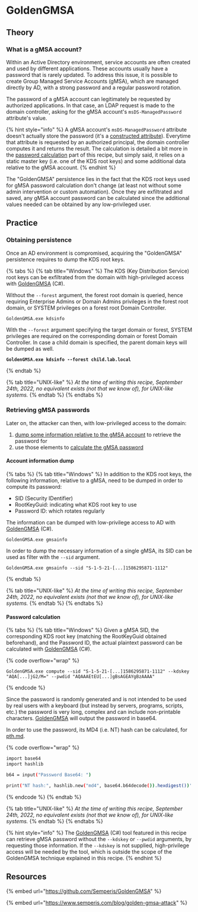 # GoldenGMSA

## Theory

### What is a gMSA account?

Within an Active Directory environment, service accounts are often created and used by different applications. These accounts usually have a password that is rarely updated. To address this issue, it is possible to create Group Managed Service Accounts (gMSA), which are managed directly by AD, with a strong password and a regular password rotation.

The password of a gMSA account can legitimately be requested by authorized applications. In that case, an LDAP request is made to the domain controller, asking for the gMSA account's `msDS-ManagedPassword` attribute's value.

{% hint style="info" %}
A gMSA account's `msDS-ManagedPassword` attribute doesn't actually store the password (it's a [constructed attribute](https://learn.microsoft.com/en-us/openspecs/windows\_protocols/ms-adts/a3aff238-5f0e-4eec-8598-0a59c30ecd56)). Everytime that attribute is requested by an authorized principal, the domain controller computes it and returns the result. The calculation is detailed a bit more in the [password calculation](goldengmsa.md#part-3-password-calculation) part of this recipe, but simply said, it relies on a static master key (i.e. one of the KDS root keys) and some additional data relative to the gMSA account.
{% endhint %}

The "GoldenGMSA" persistence lies in the fact that the KDS root keys used for gMSA password calculation don't change (at least not without some admin intervention or custom automation). Once they are exfiltrated and saved, any gMSA account password can be calculated since the additional values needed can be obtained by any low-privileged user.

## Practice

### Obtaining persistence

Once an AD environment is compromised, acquiring the "GoldenGMSA" persistence requires to dump the KDS root keys.

{% tabs %}
{% tab title="Windows" %}
The KDS (Key Distribution Service) root keys can be exfiltrated from the domain with high-privileged access with [GoldenGMSA](https://github.com/Semperis/GoldenGMSA) (C#).

Without the `--forest` argument, the forest root domain is queried, hence requiring Enterprise Admins or Domain Admins privileges in the forest root domain, or SYSTEM privileges on a forest root Domain Controller.

```batch
GoldenGMSA.exe kdsinfo
```

With the `--forest` argument specifying the target domain or forest, SYSTEM privileges are required on the corresponding domain or forest Domain Controller. In case a child domain is specified, the parent domain keys will be dumped as well.

<pre class="language-batch"><code class="lang-batch"><strong>GoldenGMSA.exe kdsinfo --forest child.lab.local</strong></code></pre>
{% endtab %}

{% tab title="UNIX-like" %}
_At the time of writing this recipe, September 24th, 2022, no equivalent exists (not that we know of), for UNIX-like systems._
{% endtab %}
{% endtabs %}

### Retrieving gMSA passwords

Later on, the attacker can then, with low-privileged access to the domain:&#x20;

1. [dump some information relative to the gMSA account](goldengmsa.md#2.-account-information-dump) to retrieve the password for
2. use those elements to [calculate the gMSA password](goldengmsa.md#3.-password-calculation)

#### Account information dump

{% tabs %}
{% tab title="Windows" %}
In addition to the KDS root keys, the following information, relative to a gMSA, need to be dumped in order to compute its password:

* SID (Security IDentifier)
* RootKeyGuid: indicating what KDS root key to use
* Password ID: which rotates regularly

The information can be dumped with low-privilege access to AD with [GoldenGMSA](https://github.com/Semperis/GoldenGMSA) (C#).

```batch
GoldenGMSA.exe gmsainfo
```

In order to dump the necessary information of a single gMSA, its SID can be used as filter with the `--sid` argument.

```batch
GoldenGMSA.exe gmsainfo --sid "S-1-5-21-[...]1586295871-1112"
```
{% endtab %}

{% tab title="UNIX-like" %}
_At the time of writing this recipe, September 24th, 2022, no equivalent exists (not that we know of), for UNIX-like systems._
{% endtab %}
{% endtabs %}

#### Password calculation

{% tabs %}
{% tab title="Windows" %}
Given a gMSA SID, the corresponding KDS root key (matching the RootKeyGuid obtained beforehand), and the Password ID, the actual plaintext password can be calculated with [GoldenGMSA](https://github.com/Semperis/GoldenGMSA) (C#).

{% code overflow="wrap" %}
```batch
GoldenGMSA.exe compute --sid "S-1-5-21-[...]1586295871-1112" --kdskey "AQA[...]jG2/M=" --pwdid "AQAAAEtEU[...]gBsAGEAYgBzAAAA"
```
{% endcode %}

Since the password is randomly generated and is not intended to be used by real users with a keyboard (but instead by servers, programs, scripts, etc.) the password is very long, complex and can include non-printable characters. [GoldenGMSA](https://github.com/Semperis/GoldenGMSA) will output the password in base64.

In order to use the password, its MD4 (i.e. NT) hash can be calculated, for [pth.md](../movement/ntlm/pth.md "mention").

{% code overflow="wrap" %}
```bash
import base64
import hashlib

b64 = input("Password Base64: ")

print("NT hash:", hashlib.new("md4", base64.b64decode()).hexdigest())'
```
{% endcode %}
{% endtab %}

{% tab title="UNIX-like" %}
_At the time of writing this recipe, September 24th, 2022, no equivalent exists (not that we know of), for UNIX-like systems._
{% endtab %}
{% endtabs %}

{% hint style="info" %}
The [GoldenGMSA](https://github.com/Semperis/GoldenGMSA) (C#) tool featured in this recipe can retrieve gMSA password without the `--kdskey` or `--pwdid` arguments, by requesting those information. If the `--kdskey` is not supplied, high-privilege access will be needed by the tool, which is outside the scope of the GoldenGMSA technique explained in this recipe.
{% endhint %}

## Resources

{% embed url="https://github.com/Semperis/GoldenGMSA" %}

{% embed url="https://www.semperis.com/blog/golden-gmsa-attack" %}
